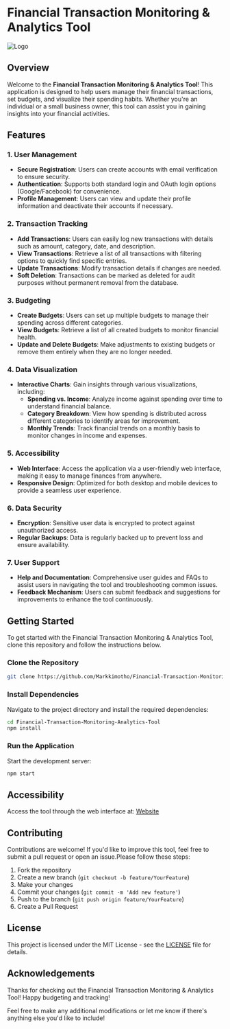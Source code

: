 # Financial Transaction Monitoring & Analytics Tool

![Logo](https://your-logo-url.com/logo.png) <!-- Replace with a logo URL -->

## Overview

Welcome to the **Financial Transaction Monitoring & Analytics Tool**! This application is designed to help users manage their financial transactions, set budgets, and visualize their spending habits. Whether you're an individual or a small business owner, this tool can assist you in gaining insights into your financial activities.


## Features

### 1. User Management
- **Secure Registration**: Users can create accounts with email verification to ensure security.
- **Authentication**: Supports both standard login and OAuth login options (Google/Facebook) for convenience.
- **Profile Management**: Users can view and update their profile information and deactivate their accounts if necessary.

### 2. Transaction Tracking
- **Add Transactions**: Users can easily log new transactions with details such as amount, category, date, and description.
- **View Transactions**: Retrieve a list of all transactions with filtering options to quickly find specific entries.
- **Update Transactions**: Modify transaction details if changes are needed.
- **Soft Deletion**: Transactions can be marked as deleted for audit purposes without permanent removal from the database.

### 3. Budgeting
- **Create Budgets**: Users can set up multiple budgets to manage their spending across different categories.
- **View Budgets**: Retrieve a list of all created budgets to monitor financial health.
- **Update and Delete Budgets**: Make adjustments to existing budgets or remove them entirely when they are no longer needed.

### 4. Data Visualization
- **Interactive Charts**: Gain insights through various visualizations, including:
  - **Spending vs. Income**: Analyze income against spending over time to understand financial balance.
  - **Category Breakdown**: View how spending is distributed across different categories to identify areas for improvement.
  - **Monthly Trends**: Track financial trends on a monthly basis to monitor changes in income and expenses.

### 5. Accessibility
- **Web Interface**: Access the application via a user-friendly web interface, making it easy to manage finances from anywhere.
- **Responsive Design**: Optimized for both desktop and mobile devices to provide a seamless user experience.

### 6. Data Security
- **Encryption**: Sensitive user data is encrypted to protect against unauthorized access.
- **Regular Backups**: Data is regularly backed up to prevent loss and ensure availability.

### 7. User Support
- **Help and Documentation**: Comprehensive user guides and FAQs to assist users in navigating the tool and troubleshooting common issues.
- **Feedback Mechanism**: Users can submit feedback and suggestions for improvements to enhance the tool continuously.

## Getting Started

To get started with the Financial Transaction Monitoring & Analytics Tool, clone this repository and follow the instructions below.

### Clone the Repository

```bash
git clone https://github.com/Markkimotho/Financial-Transaction-Monitoring-Analytics-Tool.git
```

### Install Dependencies
Navigate to the project directory and install the required dependencies:

```bash
cd Financial-Transaction-Monitoring-Analytics-Tool
npm install
```

### Run the Application
Start the development server:

```bash
npm start
```


## Accessibility
Access the tool through the web interface at: [Website](https://example.com
)


## Contributing
Contributions are welcome! If you'd like to improve this tool, feel free to submit a pull request or open an issue.Please follow these steps:
1. Fork the repository
2. Create a new branch (`git checkout -b feature/YourFeature`)
3. Make your changes
4. Commit your changes (`git commit -m 'Add new feature'`)
5. Push to the branch (`git push origin feature/YourFeature`)
6. Create a Pull Request


## License
This project is licensed under the MIT License - see the [LICENSE](./LICENSE) file for details.

## Acknowledgements
Thanks for checking out the Financial Transaction Monitoring & Analytics Tool! Happy budgeting and tracking!


Feel free to make any additional modifications or let me know if there's anything else you'd like to include!






